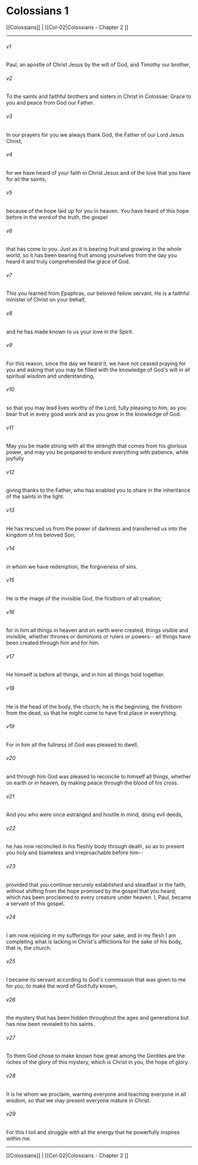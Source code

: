 # Colossians 1

[[Colossians]] | [[Col-02|Colossians - Chapter 2 ]]
***

###### v1
Paul, an apostle of Christ Jesus by the will of God, and Timothy our brother,
###### v2
To the saints and faithful brothers and sisters in Christ in Colossae: Grace to you and peace from God our Father.
###### v3
In our prayers for you we always thank God, the Father of our Lord Jesus Christ,
###### v4
for we have heard of your faith in Christ Jesus and of the love that you have for all the saints,
###### v5
because of the hope laid up for you in heaven. You have heard of this hope before in the word of the truth, the gospel
###### v6
that has come to you. Just as it is bearing fruit and growing in the whole world, so it has been bearing fruit among yourselves from the day you heard it and truly comprehended the grace of God.
###### v7
This you learned from Epaphras, our beloved fellow servant. He is a faithful minister of Christ on your behalf,
###### v8
and he has made known to us your love in the Spirit.
###### v9
For this reason, since the day we heard it, we have not ceased praying for you and asking that you may be filled with the knowledge of God's will in all spiritual wisdom and understanding,
###### v10
so that you may lead lives worthy of the Lord, fully pleasing to him, as you bear fruit in every good work and as you grow in the knowledge of God.
###### v11
May you be made strong with all the strength that comes from his glorious power, and may you be prepared to endure everything with patience, while joyfully
###### v12
giving thanks to the Father, who has enabled you to share in the inheritance of the saints in the light.
###### v13
He has rescued us from the power of darkness and transferred us into the kingdom of his beloved Son,
###### v14
in whom we have redemption, the forgiveness of sins.
###### v15
He is the image of the invisible God, the firstborn of all creation;
###### v16
for in him all things in heaven and on earth were created, things visible and invisible, whether thrones or dominions or rulers or powers-- all things have been created through him and for him.
###### v17
He himself is before all things, and in him all things hold together.
###### v18
He is the head of the body, the church; he is the beginning, the firstborn from the dead, so that he might come to have first place in everything.
###### v19
For in him all the fullness of God was pleased to dwell,
###### v20
and through him God was pleased to reconcile to himself all things, whether on earth or in heaven, by making peace through the blood of his cross.
###### v21
And you who were once estranged and hostile in mind, doing evil deeds,
###### v22
he has now reconciled in his fleshly body through death, so as to present you holy and blameless and irreproachable before him--
###### v23
provided that you continue securely established and steadfast in the faith, without shifting from the hope promised by the gospel that you heard, which has been proclaimed to every creature under heaven. I, Paul, became a servant of this gospel.
###### v24
I am now rejoicing in my sufferings for your sake, and in my flesh I am completing what is lacking in Christ's afflictions for the sake of his body, that is, the church.
###### v25
I became its servant according to God's commission that was given to me for you, to make the word of God fully known,
###### v26
the mystery that has been hidden throughout the ages and generations but has now been revealed to his saints.
###### v27
To them God chose to make known how great among the Gentiles are the riches of the glory of this mystery, which is Christ in you, the hope of glory.
###### v28
It is he whom we proclaim, warning everyone and teaching everyone in all wisdom, so that we may present everyone mature in Christ.
###### v29
For this I toil and struggle with all the energy that he powerfully inspires within me.

***

[[Colossians]] | [[Col-02|Colossians - Chapter 2 ]]
